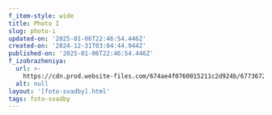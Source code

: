 ```yaml
---
f_item-style: wide
title: Photo I
slug: photo-i
updated-on: '2025-01-06T22:46:54.446Z'
created-on: '2024-12-31T03:04:44.944Z'
published-on: '2025-01-06T22:46:54.446Z'
f_izobrazheniya:
  url: >-
    https://cdn.prod.website-files.com/674ae4f0760015211c2d924b/67736723beeab21cc8a56b61_fDoYNS7-o9g.jpg
  alt: null
layout: '[foto-svadby].html'
tags: foto-svadby
---
```



